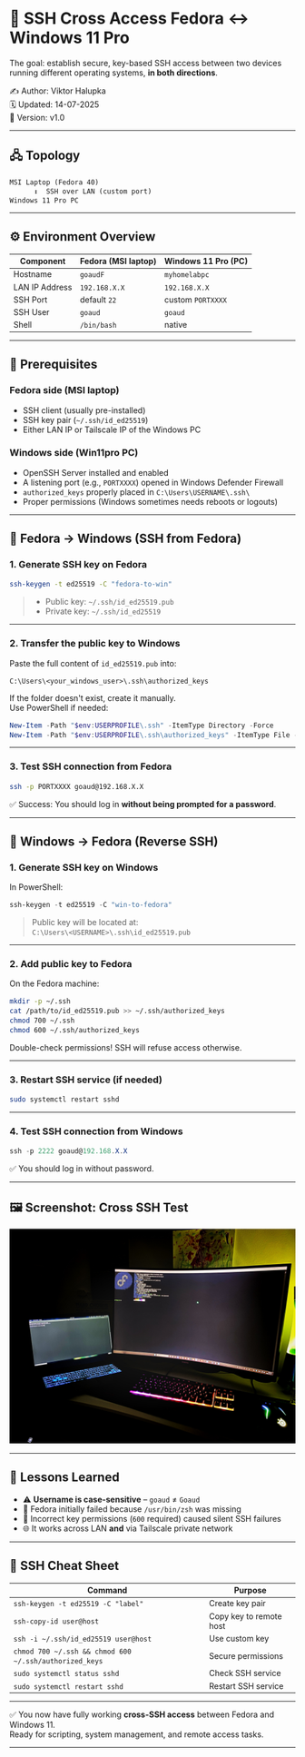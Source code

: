 # 🔁 SSH Cross Access Fedora ↔ Windows 11 Pro

The goal: establish secure, key-based SSH access between two devices running different operating systems, **in both directions**.

✍️ Author: Viktor Halupka  
🗓️ Updated: 14-07-2025  
📄 Version: v1.0

---

## 🖧 Topology

```
MSI Laptop (Fedora 40)
      ↕  SSH over LAN (custom port)
Windows 11 Pro PC
```

---

## ⚙️ Environment Overview

| Component            | Fedora (MSI laptop) | Windows 11 Pro (PC) |
|---------------------|---------------------|----------------------|
| Hostname            | `goaudF`            | `myhomelabpc`        |
| LAN IP Address      | `192.168.X.X`       | `192.168.X.X`        |
| SSH Port            | default `22`        | custom `PORTXXXX`    |
| SSH User            | `goaud`             | `goaud`              |
| Shell               | `/bin/bash`         | native               |

---

## 🧩 Prerequisites

### Fedora side (MSI laptop)

- SSH client (usually pre-installed)
- SSH key pair (`~/.ssh/id_ed25519`)
- Either LAN IP or Tailscale IP of the Windows PC

### Windows side (Win11pro PC)

- OpenSSH Server installed and enabled
- A listening port (e.g., `PORTXXXX`) opened in Windows Defender Firewall
- `authorized_keys` properly placed in `C:\Users\USERNAME\.ssh\`
- Proper permissions (Windows sometimes needs reboots or logouts)

---

## 🚀 Fedora → Windows (SSH from Fedora)

### 1. Generate SSH key on Fedora

```bash
ssh-keygen -t ed25519 -C "fedora-to-win"
```

> - Public key: `~/.ssh/id_ed25519.pub`  
> - Private key: `~/.ssh/id_ed25519`

---

### 2. Transfer the public key to Windows

Paste the full content of `id_ed25519.pub` into:

```
C:\Users\<your_windows_user>\.ssh\authorized_keys
```

If the folder doesn't exist, create it manually.  
Use PowerShell if needed:

```powershell
New-Item -Path "$env:USERPROFILE\.ssh" -ItemType Directory -Force
New-Item -Path "$env:USERPROFILE\.ssh\authorized_keys" -ItemType File -Force
```

---

### 3. Test SSH connection from Fedora

```bash
ssh -p PORTXXXX goaud@192.168.X.X
```

✅ Success: You should log in **without being prompted for a password**.

---

## 🔁 Windows → Fedora (Reverse SSH)

### 1. Generate SSH key on Windows

In PowerShell:

```powershell
ssh-keygen -t ed25519 -C "win-to-fedora"
```

> Public key will be located at:  
> `C:\Users\<USERNAME>\.ssh\id_ed25519.pub`

---

### 2. Add public key to Fedora

On the Fedora machine:

```bash
mkdir -p ~/.ssh
cat /path/to/id_ed25519.pub >> ~/.ssh/authorized_keys
chmod 700 ~/.ssh
chmod 600 ~/.ssh/authorized_keys
```

Double-check permissions! SSH will refuse access otherwise.

---

### 3. Restart SSH service (if needed)

```bash
sudo systemctl restart sshd
```

---

### 4. Test SSH connection from Windows

```powershell
ssh -p 2222 goaud@192.168.X.X
```

✅ You should log in without password.

---

## 🖼️ Screenshot: Cross SSH Test

![SSH connection success](images/cross_ssh.jpg)

---

## 📘 Lessons Learned

- ⚠️ **Username is case-sensitive** – `goaud` ≠ `Goaud`
- 🧨 Fedora initially failed because `/usr/bin/zsh` was missing
- 🔐 Incorrect key permissions (`600` required) caused silent SSH failures
- 🌐 It works across LAN **and** via Tailscale private network

---

## 📎 SSH Cheat Sheet

| Command | Purpose |
|--------|---------|
| `ssh-keygen -t ed25519 -C "label"` | Create key pair |
| `ssh-copy-id user@host`           | Copy key to remote host |
| `ssh -i ~/.ssh/id_ed25519 user@host` | Use custom key |
| `chmod 700 ~/.ssh && chmod 600 ~/.ssh/authorized_keys` | Secure permissions |
| `sudo systemctl status sshd`      | Check SSH service |
| `sudo systemctl restart sshd`     | Restart SSH service |

---

✅ You now have fully working **cross-SSH access** between Fedora and Windows 11.  
Ready for scripting, system management, and remote access tasks.  

---
